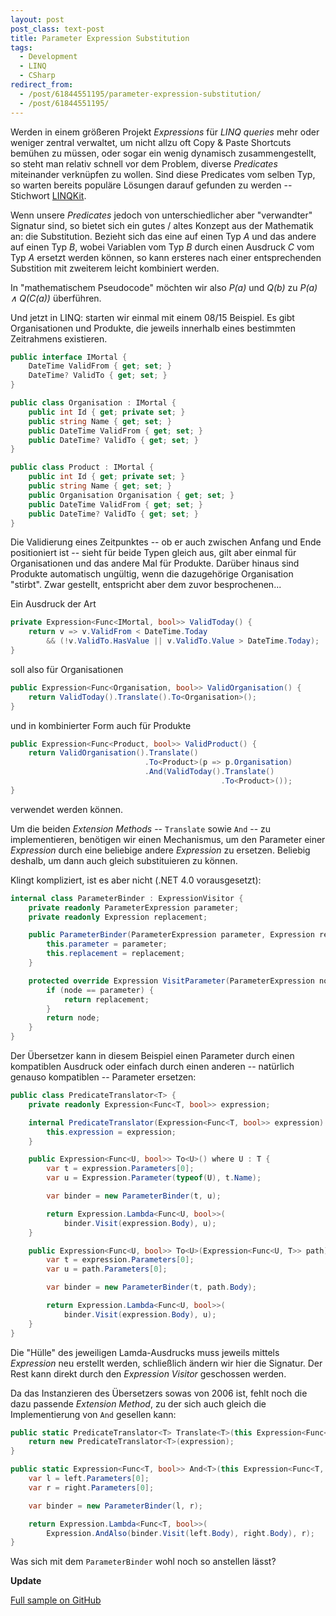 ```yaml
---
layout: post
post_class: text-post
title: Parameter Expression Substitution
tags:
  - Development
  - LINQ
  - CSharp
redirect_from:
  - /post/61844551195/parameter-expression-substitution/
  - /post/61844551195/
---
```

Werden in einem größeren Projekt *Expressions* für *LINQ queries* mehr oder weniger zentral verwaltet, um nicht allzu oft Copy & Paste Shortcuts bemühen zu müssen, oder sogar ein wenig dynamisch zusammengestellt, so steht man relativ schnell vor dem Problem, diverse *Predicates* miteinander verknüpfen zu wollen. Sind diese Predicates vom selben Typ, so warten bereits populäre Lösungen darauf gefunden zu werden -- Stichwort [LINQKit][0].

Wenn unsere *Predicates* jedoch von unterschiedlicher aber "verwandter" Signatur sind, so bietet sich ein gutes / altes Konzept aus der Mathematik an: die Substitution. Bezieht sich das eine auf einen Typ *A* und das andere auf einen Typ *B*, wobei Variablen vom Typ *B* durch einen Ausdruck *C* vom Typ *A* ersetzt werden können, so kann ersteres nach einer entsprechenden Substition mit zweiterem leicht kombiniert werden.

In "mathematischem Pseudocode" möchten wir also *P(a)* und *Q(b)* zu *P(a) ∧ Q(C(a))* überführen.

Und jetzt in LINQ: starten wir einmal mit einem 08/15 Beispiel. Es gibt Organisationen und Produkte, die jeweils innerhalb eines bestimmten Zeitrahmens existieren.

```csharp
public interface IMortal {
    DateTime ValidFrom { get; set; }
    DateTime? ValidTo { get; set; }
}

public class Organisation : IMortal {
    public int Id { get; private set; }
    public string Name { get; set; }
    public DateTime ValidFrom { get; set; }
    public DateTime? ValidTo { get; set; }
}

public class Product : IMortal {
    public int Id { get; private set; }
    public string Name { get; set; }
    public Organisation Organisation { get; set; }
    public DateTime ValidFrom { get; set; }
    public DateTime? ValidTo { get; set; }
}
```

Die Validierung eines Zeitpunktes -- ob er auch zwischen Anfang und Ende positioniert ist -- sieht für beide Typen gleich aus, gilt aber einmal für Organisationen und das andere Mal für Produkte. Darüber hinaus sind Produkte automatisch ungültig, wenn die dazugehörige Organisation "stirbt". Zwar gestellt, entspricht aber dem zuvor besprochenen...

Ein Ausdruck der Art

```csharp
private Expression<Func<IMortal, bool>> ValidToday() {
    return v => v.ValidFrom < DateTime.Today
        && (!v.ValidTo.HasValue || v.ValidTo.Value > DateTime.Today);
}
```

soll also für Organisationen

```csharp
public Expression<Func<Organisation, bool>> ValidOrganisation() {
    return ValidToday().Translate().To<Organisation>();
}
```

und in kombinierter Form auch für Produkte

```csharp
public Expression<Func<Product, bool>> ValidProduct() {
    return ValidOrganisation().Translate()
                              .To<Product>(p => p.Organisation)
                              .And(ValidToday().Translate()
                                               .To<Product>());
}
```

verwendet werden können.

Um die beiden *Extension Methods* -- `Translate` sowie `And` -- zu implementieren, benötigen wir einen Mechanismus, um den Parameter einer *Expression* durch eine beliebige andere *Expression* zu ersetzen. Beliebig deshalb, um dann auch gleich substituieren zu können.

Klingt kompliziert, ist es aber nicht (.NET 4.0 vorausgesetzt):

```csharp
internal class ParameterBinder : ExpressionVisitor {
    private readonly ParameterExpression parameter;
    private readonly Expression replacement;

    public ParameterBinder(ParameterExpression parameter, Expression replacement) {
        this.parameter = parameter;
        this.replacement = replacement;
    }

    protected override Expression VisitParameter(ParameterExpression node) {
        if (node == parameter) {
            return replacement;
        }
        return node;
    }
}
```

Der Übersetzer kann in diesem Beispiel einen Parameter durch einen kompatiblen Ausdruck oder einfach durch einen anderen -- natürlich genauso kompatiblen -- Parameter ersetzen:

```csharp
public class PredicateTranslator<T> {
    private readonly Expression<Func<T, bool>> expression;

    internal PredicateTranslator(Expression<Func<T, bool>> expression) {
        this.expression = expression;
    }

    public Expression<Func<U, bool>> To<U>() where U : T {
        var t = expression.Parameters[0];
        var u = Expression.Parameter(typeof(U), t.Name);

        var binder = new ParameterBinder(t, u);

        return Expression.Lambda<Func<U, bool>>(
            binder.Visit(expression.Body), u);
    }

    public Expression<Func<U, bool>> To<U>(Expression<Func<U, T>> path) {
        var t = expression.Parameters[0];
        var u = path.Parameters[0];

        var binder = new ParameterBinder(t, path.Body);

        return Expression.Lambda<Func<U, bool>>(
            binder.Visit(expression.Body), u);
    }
}
```

Die "Hülle" des jeweiligen Lamda-Ausdrucks muss jeweils mittels *Expression* neu erstellt werden, schließlich ändern wir hier die Signatur. Der Rest kann direkt durch den *Expression Visitor* geschossen werden.

Da das Instanzieren des Übersetzers sowas von 2006 ist, fehlt noch die dazu passende *Extension Method*, zu der sich auch gleich die Implementierung von `And` gesellen kann:

```csharp
public static PredicateTranslator<T> Translate<T>(this Expression<Func<T, bool>> expression) {
    return new PredicateTranslator<T>(expression);
}

public static Expression<Func<T, bool>> And<T>(this Expression<Func<T, bool>> left, Expression<Func<T, bool>> right) {
    var l = left.Parameters[0];
    var r = right.Parameters[0];

    var binder = new ParameterBinder(l, r);

    return Expression.Lambda<Func<T, bool>>(
        Expression.AndAlso(binder.Visit(left.Body), right.Body), r);
}
```

Was sich mit dem `ParameterBinder` wohl noch so anstellen lässt?

**Update**

[Full sample on GitHub][1]

[0]: http://www.albahari.com/nutshell/linqkit.aspx
[1]: https://github.com/axelheer/nein-linq
